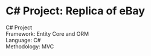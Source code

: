 # C# Project: Replica of eBay
C# Project
<br>
Framework: Entity Core and ORM<br>
Language: C# <br>
Methodology: MVC <br>
